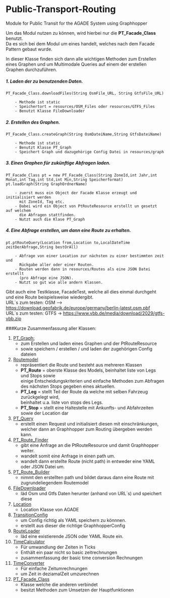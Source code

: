 # Public-Transport-Routing
Module for Public Transit for the AGADE System using Graphhopper

Um das Modul nutzen zu können, wird hierbei nur die **PT_Facade_Class** benutzt.<br>
Da es sich bei dem Modul
um eines handelt, welches nach dem Facade Pattern gebaut
wurde. <br>

In dieser Klasse finden sich dann alle wichtigen Methoden zum Erstellen
eines Graphen und um Multimodale Queries auf einem der erstellen Graphen 
durchzuführen. <br>

##### 1. Laden der zu benutzenden Daten.
    PT_Facade_Class.downloadFiles(String OsmFile_URL, String GtfsFile_URL)
    
        - Methode ist static
        - Speichertort = resources/OSM_Files oder resources/GTFS_Files
        - Benutzt Klasse FileDownloader
    
##### 2. Erstellen des Graphen.
    PT_Facade_Class.createGraph(String OsmDateiName,String GtfsDateiName)
    
        - Methode ist static
        - Benutzt Klasse PT_Graph
        - Speichert Graph und dazugehörige Config Datei in resources/graph
    
##### 3. Einen Graphen für zukünftige Abfragen laden.
    PT_Facade_Class pt = new PT_Facade_Class(String ZoneId,int Jahr,int Monat,int Tag,int Std,int Min,String Speicherformat)
    pt.loadGraph(String GraphOrdnerName)
    
        - zuerst muss ein Object der Facade Klasse erzeugt und initialisiert werden 
          mit ZoneId, Tag etc.
        - Dabei wird ein Object von PtRouteResource erstellt un gesetzt auf welchem
          die Abfragen stattfinden.
        - Nutzt auch die Klase PT_Graph
        
##### 4. Eine Abfrage erstellen, um dann eine Route zu erhalten.
    pt.ptRouteQuery(Location from,Location to,LocalDateTime zeitDerAbfrage,String bestOrAll)
    
        - Abfrage von einer Location zur nächsten zu einer bestimmten zeit und 
          Rückgabe aller oder einer Routen.
        - Routen werden dann in resources/Routes als eine JSON Datei erstellt 
          (pro Abfrage eine JSON).
        - Nutzt so gut wie alle andern Klassen.
        
Gibt auch eine Testklasse, FacadeTest, welche all dies einmal durchgeht und eine Route beispielsweise wiedergibt.<br>
URL´s zum testen:   OSM --> https://download.geofabrik.de/europe/germany/berlin-latest.osm.pbf <br>
URL´s zum testen:   GTFS -> https://www.vbb.de/media/download/2029/gtfs-vbb.zip
 
      
###Kurze Zusammenfassung aller Klassen: 

1. <ins>PT_Graph:</ins>
    * zum Erstellen und laden eines Graphen und der PtRouteResource
    * sowie speichern / erstellen / und laden der zugehörigen Config dateien
2. <ins>Routemodel</ins>
    * repräsentiert die Route und besteht aus mehreren Klassen
    * **PT_Route** = oberste Klasse des Models, beinhaltet liste von Legs und Stops sowie <br>
    einige Entscheidungskriterien und einfache Methoden zum Abfragen des nächsten Stops gegeben eines aktuellen.
    * **PT_Leg** = stellt Teil der Route da welche mit selben Fahrzeug zurückgelegt wird, <br>
    beinhaltet u.a. liste von stops des Legs.
    * **PT_Stop** = stellt eine Haltestelle mit Ankunfts- und Abfahrzeiten sowie der Location dar
3. <ins>PT_Query</ins>
    * erstellt einen Request und initialisiert diesen mit einschränkungen,<br>
    welcher dann an Graphhopper zum Routing übergeben werden kann.
4. <ins>PT_Route_Finder</ins>
    * gibt eine Anfrage an die PtRouteResource und damit Graphhopper weiter.
    * wandelt somit eine Anfrage in einen path um.
    * wandelt dann erstellte Route (nicht path) in entweder eine YAML oder JSON Datei um.
5. <ins>PT_Route_Builder</ins>
    * nimmt den erstellten path und bildet daraus dann eine Route mit 
      zugrundeliegendem Routemodel
6. <ins>FileDownloader</ins>
    * läd Osm und Gtfs Daten herunter (anhand von URL´s) und speichert diese
7. <ins>Location</ins>
    * Location Klasse von AGADE
8. <ins>TransitionConfig</ins>
    * um Config richtig als YAML speichern zu könnnen.
    * erstellt aus dieser die richtige GraphhopperConfig
9. <ins>RouteLoader</ins>
    * läd eine existierende JSON oder YAML Route ein.
10. <ins>TimeCalculator</ins>
    * Für umwandlung der Zeiten in Ticks
    * Enthält ein paar nicht so basic zeitrechnungen
    * zusammenfassung der basic time conversion Rechnungen
11. <ins>TimeConverter</ins>
    * Für einfache Zeitumrechnungen
    * um Zeit in deziamalZeit umzurechnen
12. <ins>PT_Facade_Class</ins>
    * Klasse welche die anderen verbindet 
    * besitzt Methoden zum Umsetzen der Hauptfunktionen
